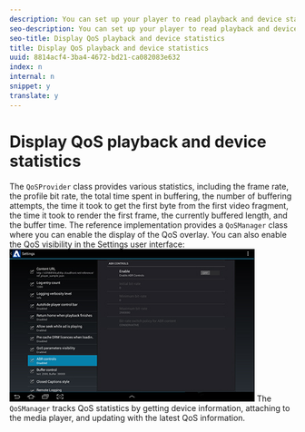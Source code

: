 ```yaml
---
description: You can set up your player to read playback and device statistics from the QoSProvider as often as needed.
seo-description: You can set up your player to read playback and device statistics from the QoSProvider as often as needed.
seo-title: Display QoS playback and device statistics
title: Display QoS playback and device statistics
uuid: 8814acf4-3ba4-4672-bd21-ca082083e632
index: n
internal: n
snippet: y
translate: y
---
```


# Display QoS playback and device statistics

The `QoSProvider` class provides various statistics, including the frame rate, the profile bit rate, the total time spent in buffering, the number of buffering attempts, the time it took to get the first byte from the first video fragment, the time it took to render the first frame, the currently buffered length, and the buffer time. The reference implementation provides a `QoSManager` class where you can enable the display of the QoS overlay. You can also enable the QoS visibility in the Settings user interface: <a id="fig_57972F9FE252499DA96B2705AC8F8E8C"></a> ![](images/qos-configuration.jpg) 
The `QoSManager` tracks QoS statistics by getting device information, attaching to the media player, and updating with the latest QoS information. 
